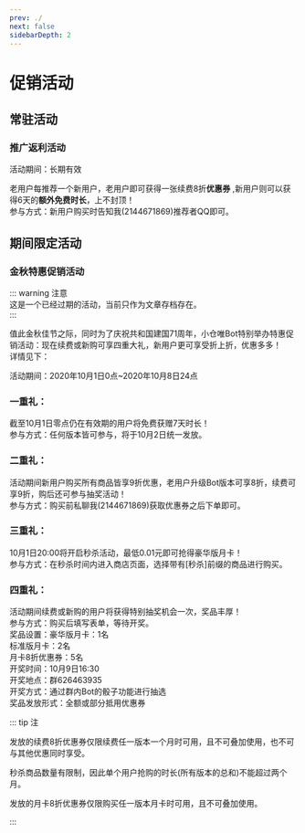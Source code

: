 ```yaml
---
prev: ./
next: false
sidebarDepth: 2
---
```

# 促销活动
## 常驻活动
### 推广返利活动
活动期间：长期有效

老用户每推荐一个新用户，老用户即可获得一张续费8折**优惠券**<Badge text="1" type="warning"/> ,新用户则可以获得6天的**额外免费时长**，上不封顶！  
参与方式：新用户购买时告知我(2144671869)推荐者QQ即可。


## 期间限定活动
### 金秋特惠促销活动
::: warning 注意  
这是一个已经过期的活动，当前只作为文章存档存在。  
:::  

值此金秋佳节之际，同时为了庆祝共和国建国71周年，小仓唯Bot特别举办特惠促销活动：现在续费或新购可享四重大礼，新用户更可享受折上折，优惠多多！  
详情见下：

活动期间：2020年10月1日0点~2020年10月8日24点

### 一重礼：
截至10月1日零点仍在有效期的用户将免费获赠7天时长！  
参与方式：任何版本皆可参与，将于10月2日统一发放。

### 二重礼：
活动期间新用户购买所有商品皆享9折优惠，老用户升级Bot版本可享8折，续费可享9折，购后还可参与抽奖活动！  
参与方式：购买前私聊我(2144671869)获取优惠券之后下单即可。

### 三重礼：
10月1日20:00将开启秒杀活动，最低0.01元即可抢得豪华版月卡<Badge text="2" type="warning"/>！  
参与方式：在秒杀时间内进入商店页面，选择带有[秒杀]前缀的商品进行购买。

### 四重礼：
活动期间续费或新购的用户将获得特别抽奖机会一次，奖品丰厚！  
参与方式：购买后填写表单，等待开奖。  
奖品设置：豪华版月卡：1名  
标准版月卡：2名  
月卡8折优惠券<Badge text="3" type="warning"/>：5名  
开奖时间：10月9日16:30  
开奖地点：群626463935  
开奖方式：通过群内Bot的骰子功能进行抽选  
奖品发放形式：全额或部分抵用优惠券

::: tip 注
<p><Badge text="1" type="warning"/>发放的续费8折优惠券仅限续费任一版本一个月时可用，且不可叠加使用，也不可与其他优惠同时享受。</p>    
<p><Badge text="2" type="warning"/>秒杀商品数量有限制，因此单个用户抢购的时长(所有版本的总和)不能超过两个月。</p>    
<p><Badge text="3" type="warning"/>发放的月卡8折优惠券仅限购买任一版本月卡时可用，且不可叠加使用。</p>      
:::